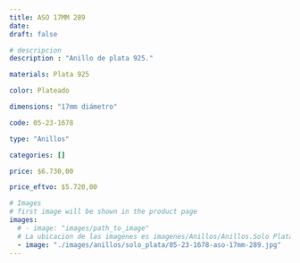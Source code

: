 ```yaml
---
title: ASO 17MM 289
date: 
draft: false

# descripcion
description : "Anillo de plata 925."

materials: Plata 925

color: Plateado

dimensions: "17mm diámetro"

code: 05-23-1678

type: "Anillos"

categories: []

price: $6.730,00

price_eftvo: $5.720,00

# Images
# first image will be shown in the product page
images:
  # - image: "images/path_to_image"
  # La ubicacion de las imagenes es imagenes/Anillos/Anillos.Solo Plata/05-23-1678-aso-17mm-289
  - image: "./images/anillos/solo_plata/05-23-1678-aso-17mm-289.jpg"
---
```

